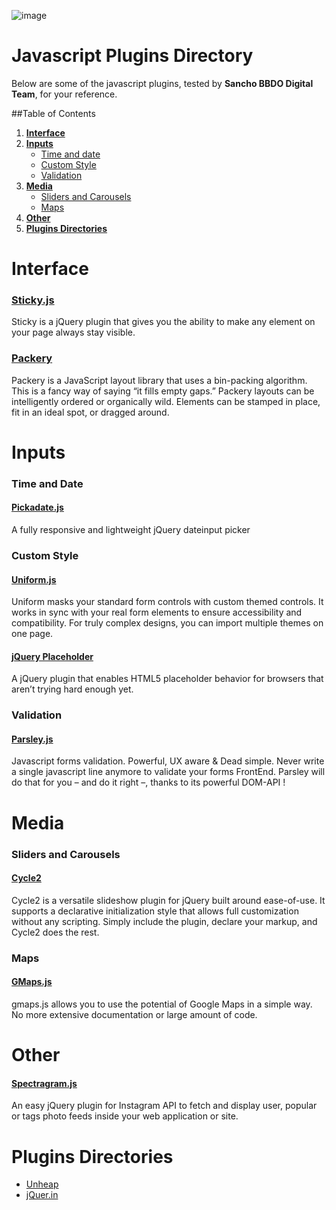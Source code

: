 ![image](https://dl.dropboxusercontent.com/u/2402696/external/logo-sancho.png)

# Javascript Plugins Directory

Below are some of the javascript plugins, tested by **Sancho BBDO Digital Team**, for your reference.

##Table of Contents
1. [**Interface**](#interface)
1. [**Inputs**](#inputs)
	- [Time and date](#time-and-date)
	- [Custom Style](#custom-style)
	- [Validation](#validation)
1. [**Media**](#media)
	- [Sliders and Carousels](#sliders-and-carousels)
	- [Maps](#maps)
1. [**Other**](#other)
1. [**Plugins Directories**](#plugins-directories)

# Interface
### [Sticky.js](http://labs.anthonygarand.com/sticky)
Sticky is a jQuery plugin that gives you the ability to make any element on your page always stay visible.

### [Packery](http://packery.metafizzy.co/)
Packery is a JavaScript layout library that uses a bin-packing algorithm. This is a fancy way of saying “it fills empty gaps.” Packery layouts can be intelligently ordered or organically wild. Elements can be stamped in place, fit in an ideal spot, or dragged around.

# Inputs
### Time and Date
#### [Pickadate.js](http://amsul.ca/pickadate.js/)
A fully responsive and lightweight jQuery dateinput picker

### Custom Style
#### [Uniform.js](http://uniformjs.com/)
Uniform masks your standard form controls with custom themed controls. It works in sync with your real form elements to ensure accessibility and compatibility. For truly complex designs, you can import multiple themes on one page.

#### [jQuery Placeholder](https://github.com/mathiasbynens/jquery-placeholder)
A jQuery plugin that enables HTML5 placeholder behavior for browsers that aren’t trying hard enough yet.

### Validation
#### [Parsley.js](http://parsleyjs.org/documentation.html)
Javascript forms validation.
Powerful, UX aware & Dead simple. Never write a single javascript line anymore to validate your forms FrontEnd. Parsley will do that for you – and do it right –, thanks to its powerful DOM-API !

# Media
### Sliders and Carousels
#### [Cycle2](http://malsup.com/jquery/cycle2/)
Cycle2 is a versatile slideshow plugin for jQuery built around ease-of-use. It supports a declarative initialization style that allows full customization without any scripting. Simply include the plugin, declare your markup, and Cycle2 does the rest.

### Maps
#### [GMaps.js](http://hpneo.github.io/gmaps/)
gmaps.js allows you to use the potential of Google Maps in a simple way.
No more extensive documentation or large amount of code.

# Other
#### [Spectragram.js](http://lab.adrianquevedo.com/jquery-spectragram/)
An easy jQuery plugin for Instagram API to fetch and display user, popular or tags photo feeds inside your web application or site.

# Plugins Directories
- [Unheap](http://www.unheap.com/)
- [jQuer.in](http://jquer.in/)